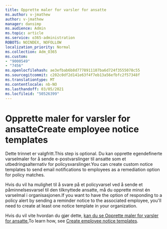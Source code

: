 ```yaml
---
title: Opprette maler for varsler for ansatte
ms.author: v-jmathew
author: v-jmathew
manager: dansimp
ms.audience: Admin
ms.topic: article
ms.service: o365-administration
ROBOTS: NOINDEX, NOFOLLOW
localization_priority: Normal
ms.collection: Adm_O365
ms.custom:
- "9000549"
- "7456"
ms.openlocfilehash: ae3efbab6b8d7778911107ba6d724f3555078c55
ms.sourcegitcommit: c202c0df2d141e63f4f7eb13a56efbfc2f57348f
ms.translationtype: MT
ms.contentlocale: nb-NO
ms.lasthandoff: 03/05/2021
ms.locfileid: "50526399"
---
```

# <a name="create-employee-notice-templates"></a><span data-ttu-id="96b5d-102">Opprette maler for varsler for ansatte</span><span class="sxs-lookup"><span data-stu-id="96b5d-102">Create employee notice templates</span></span>

<span data-ttu-id="96b5d-103">Dette trinnet er valgfritt.</span><span class="sxs-lookup"><span data-stu-id="96b5d-103">This step is optional.</span></span> <span data-ttu-id="96b5d-104">Du kan opprette egendefinerte varselmaler for å sende e-postvarslinger til ansatte som et utbedringsalternativ for policysvarslinger.</span><span class="sxs-lookup"><span data-stu-id="96b5d-104">You can create custom notice templates to send email notifications to employees as a remediation option for policy matches.</span></span>

<span data-ttu-id="96b5d-105">Hvis du vil ha mulighet til å svare på et policyvarsel ved å sende et påminnelsesvarsel til den tilknyttede ansatte, må du opprette minst én varselmal i organisasjonen.</span><span class="sxs-lookup"><span data-stu-id="96b5d-105">If you want to have the option of responding to a policy alert by sending a reminder notice to the associated employee, you'll need to create at least one notice template in your organization.</span></span>

<span data-ttu-id="96b5d-106">Hvis du vil vite hvordan du gjør dette, [kan du se Opprette maler for varsler for ansatte.](https://go.microsoft.com/fwlink/?linkid=2129080)</span><span class="sxs-lookup"><span data-stu-id="96b5d-106">To learn how, see [Create employee notice templates](https://go.microsoft.com/fwlink/?linkid=2129080).</span></span>

